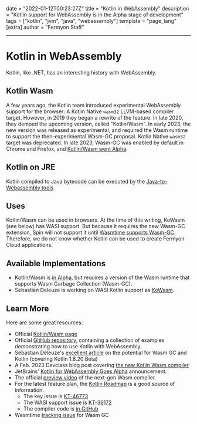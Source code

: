 date = "2022-01-12T00:23:27Z"
title = "Kotlin in WebAssembly"
description = "Kotlin support for WebAssembly is in the Alpha stage of development"
tags = ["kotlin", "jvm", "java", "webassembly"]
template = "page_lang"
[extra]
author = "Fermyon Staff"

---

# Kotlin in WebAssembly

Kotlin, like .NET, has an interesting history with WebAssembly.

## Kotlin Wasm

A few years ago, the Kotlin team introduced experimental WebAssembly support for the browser: A Kotlin Native `wasm32` LLVM-based compiler target.
However, in 2019 they began a rewrite of the feature.
In late 2020, they demoed the upcoming version, called "Kotlin/Wasm".
In early 2023, the new version was released as experimental, and required the Wasm runtime to support the then-experimental Wasm-GC proposal. Kotlin Native `wasm32` target was deprecated.
In late 2023, Wasm-GC was enabled by default in Chrome and Firefox, and [Kotlin/Wasm went Alpha](https://blog.jetbrains.com/kotlin/2023/12/kotlin-for-webassembly-goes-alpha/).

## Kotlin on JRE

Kotlin compiled to Java bytecode can be executed by the [Java-to-Webassembly tools](/wasm-languages/java).

## Uses

Kotlin/Wasm can be used in browsers.
At the time of this writing, KoWasm (see below) has WASI support. But because it requires the new Wasm-GC extension, Spin will not support it until [Wasmtime supports Wasm-GC](https://github.com/bytecodealliance/wasmtime/issues/5032).
Therefore, we do not know whether Kotlin can be used to create Fermyon Cloud applications.

## Available Implementations

- Kotlin/Wasm is [in Alpha](https://kotlinlang.org/docs/whatsnew-eap.html#new-kotlin-wasm-target), but requires a version of the Wasm runtime that supports Wasm Garbage Collection (Wasm-GC).
- Sebastian Deleuze is working on WASI Kotlin support as [KoWasm](https://github.com/sdeleuze/kowasm).

## Learn More

Here are some great resources:

- Official [Kotlin/Wasm page](https://kotl.in/wasm)
- Official [GitHub repository](https://github.com/Kotlin/kotlin-wasm-examples/), containing a collection of examples demonstrating how to use Kotlin with WebAssembly.
- Sebastian Deleuze's [excellent article](https://seb.deleuze.fr/the-huge-potential-of-kotlin-wasm/) on the potential for Wasm GC and Kotlin (covering Kotlin 1.8.20 Beta)
- A Feb. 2023 Devclass blog post covering [the new Kotlin Wasm compiler](https://devclass.com/2023/02/14/kotlin-debuts-experimental-kotlin-wasm-target-in-new-beta-a-new-approach-to-frontend-development/)
- JetBrains' [Kotlin for WebAssembly Goes Alpha](https://blog.jetbrains.com/kotlin/2023/12/kotlin-for-webassembly-goes-alpha/) announcement.
- The official [preview video](https://www.youtube.com/watch?v=-pqz9sKXatw) of the next-gen Wasm compiler.
- For the latest feature plan, the [Kotlin Roadmap](https://kotlinlang.org/docs/roadmap.html#roadmap-details) is a good source of information.
    - The key issue is [KT-46773](https://youtrack.jetbrains.com/issue/KT-46773?_gl=1*srzlan*_ga*NzQzMDU1MDYwLjE2NDI1NTgwMDE.*_ga_J6T75801PF*MTY0MjU1ODAwMS4xLjEuMTY0MjU1ODAxNC4w&_ga=2.168897505.1369047405.1642558002-743055060.1642558001)
    - The WASI support issue is [KT-36172](https://youtrack.jetbrains.com/issue/KT-36172/Support-WASI)
    - The compiler code is [in GitHub](https://github.com/JetBrains/kotlin/tree/master/compiler/ir/backend.wasm/src/org/jetbrains/kotlin/backend/wasm)
- Wasmtime [tracking issue](https://github.com/bytecodealliance/wasmtime/issues/5032) for Wasm GC
